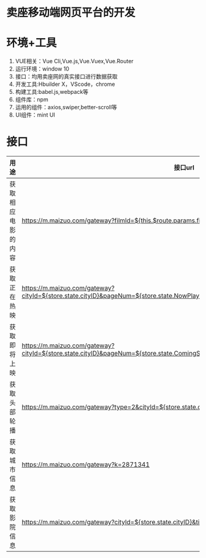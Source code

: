 # 卖座移动端网页平台的开发
# 环境+工具
  1. VUE相关：Vue Cli,Vue.js,Vue.Vuex,Vue.Router
  2. 运行环境：window 10
  3. 接口：均用卖座网的真实接口进行数据获取
  4. 开发工具:Hbuilder X，VScode，chrome
  5. 构建工具:babel.js,webpack等
  6. 组件库：npm
  7. 运用的组件：axios,swiper,better-scroll等
  8. UI组件：mint UI
# 接口
  

用途| 接口url
---|---
获取相应电影的内容 | https://m.maizuo.com/gateway?filmId=${this.$route.params.filmid}&k=7015510
获取正在热映 | https://m.maizuo.com/gateway?cityId=${store.state.cityID}&pageNum=${store.state.NowPlayingAjaxNum}&pageSize=10&type=1&k=9604590
获取即将上映 | https://m.maizuo.com/gateway?cityId=${store.state.cityID}&pageNum=${store.state.ComingSoonAjaxNum}&pageSize=10&type=2&k=9800611
获取头部轮播 | https://m.maizuo.com/gateway?type=2&cityId=${store.state.cityID}&k=9912477
获取城市信息 | https://m.maizuo.com/gateway?k=2871341
获取影院信息 | https://m.maizuo.com/gateway?cityId=${store.state.cityID}&ticketFlag=1&k=1573618



